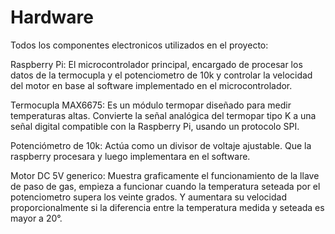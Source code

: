 # Hardware

Todos los componentes electronicos utilizados en el proyecto:

Raspberry Pi: El microcontrolador principal, encargado de procesar los datos de la termocupla y el potenciometro de 10k y controlar la velocidad del motor en base al software implementado en el microcontrolador. 

Termocupla MAX6675: Es un módulo termopar diseñado para medir temperaturas altas. Convierte la señal analógica del termopar tipo K a una señal digital compatible con la Raspberry Pi, usando un protocolo SPI.

Potenciómetro de 10k: Actúa como un divisor de voltaje ajustable. Que la raspberry procesara y luego implementara en el software.

Motor DC 5V generico: Muestra graficamente el funcionamiento de la llave de paso de gas, empieza a funcionar cuando la temperatura seteada por el potenciometro supera los veinte grados. Y aumentara su velocidad proporcionalmente si la diferencia entre la temperatura medida y seteada es mayor a 20°.
